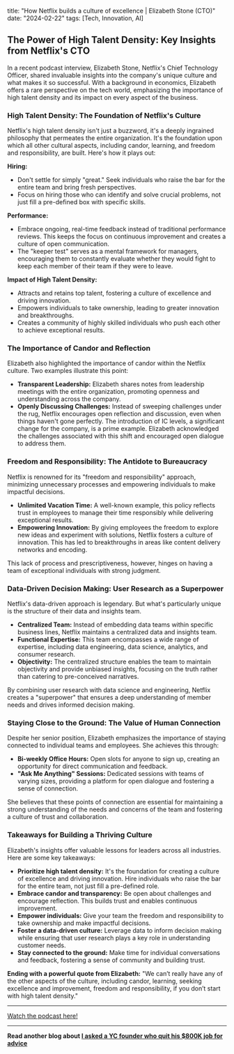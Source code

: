 

title: "How Netflix builds a culture of excellence | Elizabeth Stone (CTO)"
date: "2024-02-22"
tags: [Tech, Innovation, AI]


## The Power of High Talent Density: Key Insights from Netflix's CTO

In a recent podcast interview, Elizabeth Stone, Netflix's Chief Technology Officer, shared invaluable insights into the company's unique culture and what makes it so successful. With a background in economics, Elizabeth offers a rare perspective on the tech world, emphasizing the importance of high talent density and its impact on every aspect of the business.

### High Talent Density: The Foundation of Netflix's Culture

Netflix's high talent density isn't just a buzzword, it's a deeply ingrained philosophy that permeates the entire organization. It's the foundation upon which all other cultural aspects, including candor, learning, and freedom and responsibility, are built.  Here's how it plays out:

**Hiring:**

* Don't settle for simply "great." Seek individuals who raise the bar for the entire team and bring fresh perspectives.
* Focus on hiring those who can identify and solve crucial problems, not just fill a pre-defined box with specific skills.

**Performance:**

* Embrace ongoing, real-time feedback instead of traditional performance reviews. This keeps the focus on continuous improvement and creates a culture of open communication.
* The "keeper test" serves as a mental framework for managers, encouraging them to constantly evaluate whether they would fight to keep each member of their team if they were to leave.

**Impact of High Talent Density:**

* Attracts and retains top talent, fostering a culture of excellence and driving innovation.
* Empowers individuals to take ownership, leading to greater innovation and breakthroughs.
* Creates a community of highly skilled individuals who push each other to achieve exceptional results.

### The Importance of Candor and Reflection

Elizabeth also highlighted the importance of candor within the Netflix culture. Two examples illustrate this point:

* **Transparent Leadership:** Elizabeth shares notes from leadership meetings with the entire organization, promoting openness and understanding across the company.
* **Openly Discussing Challenges:**  Instead of sweeping challenges under the rug, Netflix encourages open reflection and discussion, even when things haven't gone perfectly. The introduction of IC levels, a significant change for the company, is a prime example. Elizabeth acknowledged the challenges associated with this shift and encouraged open dialogue to address them.

### Freedom and Responsibility: The Antidote to Bureaucracy

Netflix is renowned for its "freedom and responsibility" approach, minimizing unnecessary processes and empowering individuals to make impactful decisions. 

* **Unlimited Vacation Time:** A well-known example, this policy reflects trust in employees to manage their time responsibly while delivering exceptional results.
* **Empowering Innovation:**  By giving employees the freedom to explore new ideas and experiment with solutions, Netflix fosters a culture of innovation. This has led to breakthroughs in areas like content delivery networks and encoding.

This lack of process and prescriptiveness, however, hinges on having a team of exceptional individuals with strong judgment.

### Data-Driven Decision Making: User Research as a Superpower

Netflix's data-driven approach is legendary. But what's particularly unique is the structure of their data and insights team.

* **Centralized Team:** Instead of embedding data teams within specific business lines, Netflix maintains a centralized data and insights team.
* **Functional Expertise:**  This team encompasses a wide range of expertise, including data engineering, data science, analytics, and consumer research. 
* **Objectivity:** The centralized structure enables the team to maintain objectivity and provide unbiased insights, focusing on the truth rather than catering to pre-conceived narratives.

By combining user research with data science and engineering, Netflix creates a "superpower" that ensures a deep understanding of member needs and drives informed decision making.

### Staying Close to the Ground: The Value of Human Connection

Despite her senior position, Elizabeth emphasizes the importance of staying connected to individual teams and employees. She achieves this through:

* **Bi-weekly Office Hours:**  Open slots for anyone to sign up, creating an opportunity for direct communication and feedback.
* **"Ask Me Anything" Sessions:**  Dedicated sessions with teams of varying sizes, providing a platform for open dialogue and fostering a sense of connection.

She believes that these points of connection are essential for maintaining a strong understanding of the needs and concerns of the team and fostering a culture of trust and collaboration. 


### Takeaways for Building a Thriving Culture

Elizabeth's insights offer valuable lessons for leaders across all industries. Here are some key takeaways:

* **Prioritize high talent density:**  It's the foundation for creating a culture of excellence and driving innovation. Hire individuals who raise the bar for the entire team, not just fill a pre-defined role.
* **Embrace candor and transparency:**  Be open about challenges and encourage reflection. This builds trust and enables continuous improvement.
* **Empower individuals:** Give your team the freedom and responsibility to take ownership and make impactful decisions.
* **Foster a data-driven culture:**  Leverage data to inform decision making while ensuring that user research plays a key role in understanding customer needs.
* **Stay connected to the ground:** Make time for individual conversations and feedback, fostering a sense of community and building trust.

**Ending with a powerful quote from Elizabeth:** "We can’t really have any of the other aspects of the culture, including candor, learning, seeking excellence and improvement, freedom and responsibility, if you don’t start with high talent density."

---

<a href="https://youtube.com/watch?v=2XgU6T4DalY" target="_blank">Watch the podcast here!</a>


---

**Read another blog about [I asked a YC founder who quit his $800K job for advice](./20231121-rahulpandey-wilsonlimsetiawan)**
